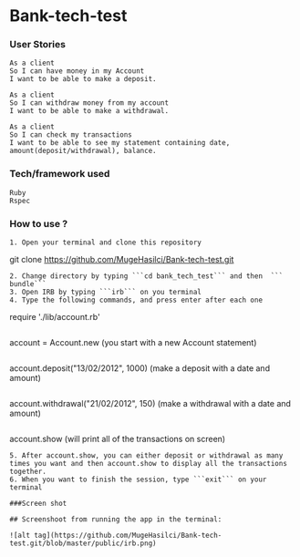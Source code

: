 # Bank-tech-test

### User Stories
```
As a client
So I can have money in my Account
I want to be able to make a deposit.

As a client
So I can withdraw money from my account
I want to be able to make a withdrawal.

As a client
So I can check my transactions
I want to be able to see my statement containing date, amount(deposit/withdrawal), balance.
```

### Tech/framework used
```
Ruby
Rspec
```
### How to use ?
```
1. Open your terminal and clone this repository
```
git clone https://github.com/MugeHasilci/Bank-tech-test.git
```
2. Change directory by typing ```cd bank_tech_test``` and then  ```
bundle```
3. Open IRB by typing ```irb``` on you terminal
4. Type the following commands, and press enter after each one
```
require './lib/account.rb'
```
```
account = Account.new (you start with a new Account statement)
```
```
account.deposit("13/02/2012", 1000) (make a deposit with a date and amount)
```
```
account.withdrawal("21/02/2012", 150) (make a withdrawal with a date and amount)
```
```
account.show  (will print all of the transactions on screen)
```
5. After account.show, you can either deposit or withdrawal as many times you want and then account.show to display all the transactions together.
6. When you want to finish the session, type ```exit``` on your terminal

###Screen shot

## Screenshoot from running the app in the terminal:

![alt tag](https://github.com/MugeHasilci/Bank-tech-test.git/blob/master/public/irb.png)
